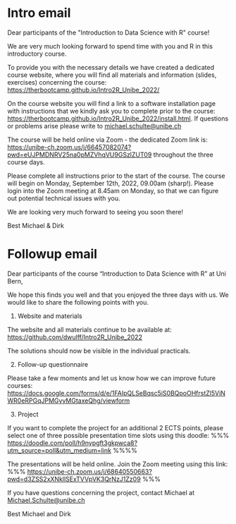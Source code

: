 
# Intro email

Dear participants of the "Introduction to Data Science with R" course!

We are very much looking forward to spend time with you and R in this introductory course.


To provide you with the necessary details we have created a dedicated course website, where you will find all materials and information (slides, exercises) concerning the course:
https://therbootcamp.github.io/Intro2R_Unibe_2022/


On the course website you will find a link to a
software installation page with instructions that we kindly ask you to complete prior to the course: 
https://therbootcamp.github.io/Intro2R_Unibe_2022/install.html.
If questions or problems arise please write to michael.schulte@unibe.ch


The course will be held online via Zoom - the dedicated Zoom link is: https://unibe-ch.zoom.us/j/66457082074?pwd=eUJPMDNRV25na0pMZVhqVU9GSzlZUT09 throughout the three course days.


Please complete all instructions prior to the start of the course. The course will begin on Monday, September 12th, 2022, 09.00am (sharp!). Please login into the Zoom meeting at 8.45am on Monday, so that we can figure out potential technical issues with you.

We are looking very much forward to seeing you soon there!

Best
Michael & Dirk


# Followup email

Dear participants of the course “Introduction to Data Science with R” at Uni Bern, 

We hope this finds you well and that you enjoyed the three days with us. We would like to share the following points with you. 

1) Website and materials

The website and all materials continue to be available at: https://github.com/dwulff/Intro2R_Unibe_2022 


The solutions should now be visible in the individual practicals.

2) Follow-up questionnaire


Please take a few moments and let us know how we can improve future courses: https://docs.google.com/forms/d/e/1FAIpQLSeBqsc5iS0BQpoOHfrstZl5ViNWR0eRPGqJPMGyyMGtaxeQhg/viewform 

3) Project 


If you want to complete the project for an additional 2 ECTS points, please select one of three possible presentation time slots using this doodle:
%%% https://doodle.com/poll/h9nypgft3gkpwca8?utm_source=poll&utm_medium=link %%%%

The presentations will be held online. Join the Zoom meeting using this link: 
%%% https://unibe-ch.zoom.us/j/68640550663?pwd=d3ZSS2xXNkllSExTVVpVK3QrNzJ1Zz09 %%%

If you have questions concerning the project, contact Michael at Michael.Schulte@unibe.ch 

Best
Michael and Dirk